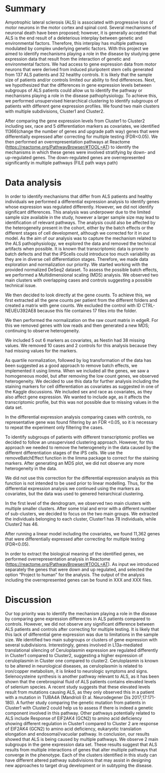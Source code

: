 # Summary
Amyotrophic lateral sclerosis (ALS) is associated with progressive loss of motor neurons in the motor cortex and spinal cord. Several mechanisms of neuronal death have been proposed; however, it is generally accepted that ALS is the end result of a deleterious interplay between genetic and environmental factors. Therefore, this interplay has multiple pathways modulated by complex underlying genetic factors. With this project we aimed to identify mechanisms playing a role in the disease by studying gene expression data that result from the interaction of genetic and environmental factors. We had access to gene expression data from motor neurons that were derived from induced pluripotent stem cells generated from 137 ALS patients and 32 healthy controls. It is likely that the sample size of patients and/or controls limited our ability to find differences.
Next, we hypothesized that the differences in gene expression levels between subgroups of ALS patients could allow us to identify the pathway or mechanisms playing a role in the disease pathophysiology. To achieve this, we performed unsupervised hierarchical clustering to identify subgroups of patients with different gene expression profiles. We found two main clusters with multiple subdivisions, Cluster1 and Cluster2.

After comparing the gene expression levels from Cluster1 to Cluster2 including sex, race and 5 differentiation markers as covariates, we identified 11366(change the number of genes and upgrade path way) genes that were differentially expressed after correcting for multiple testing (FDR<0.05). We then performed an overrepresentation pathways at Reactome (https://reactome.org/PathwayBrowser/#TOOL=AT) to identify the mechanisms in which these genes were involved stratifying by down- and up-regulated genes. The down-regulated genes are overrepresented significantly in multiple pathways (FILE path ways path)

# Data analysis

In order to identify mechanisms that differ from ALS patients and healthy individuals we performed a differential expression analysis to identify genes whose expression was regulated differently. However, we did not identify significant differences. This analysis was underpower due to the limited sample size available in the study, however a larger sample size may lead to identification of relevant pathways. The analysis could also be affected by the heterogeneity present in the cohort, either by the batch effects or the different stages of cell development, although we corrected for it in our model.
As the aim of our analysis was to capture the mechanism related to the ALS pathophysiology, we explored the data and removed the technical artifacts when possible. It is known that transcriptomic data is prone to batch defects and that the iPScells could introduce too much variability as they are in diverse cell differentiation stages. Therefore, we made data exploration and normalization our priority.
We started working with the provided normalized DeSeq2 dataset. To assess the possible batch effects, we performed a Multidimensional scaling (MDS) analysis. We observed two main clusters with overlapping cases and controls suggesting a possible technical issue.

We then decided to look directly at the gene counts. To achieve this, we first extracted all the gene counts per patient from the different folders and created a matrix with gene counts. We excluded the control with ID CTRL-NEUEU392AE8 because this file containes 17 files into the folder.

We then performed the normalization on the raw count matrix in edgeR. For this we removed genes with low reads and then generated a new MDS; continuing to observe heterogeneity.

We included 5 out 6 markers as covariates, as Nestin had 38 missing values. We removed 10 cases and 2 controls for this analysis because they had missing values for the markers.


As quartile normalization, followed by log transformation of the data has been suggested as a good approach to remove batch effects, we implemented it using limma. When we included all the genes, we saw a homogeneous model, but after removing the low count genes, we observed heterogeneity. We decided to use this data for further analysis including the staining markers for cell differentiation as covariates as suggested in one of the Kaggle discussions. We included sex and race as covariates, as they also affect gene expression. We wanted to include age, as it affects the transcriptomic profile, but this was not possible due to missing values in the data set.

In the differential expression analysis comparing cases with controls, no representative gene was found filtering by an FDR <0.05, so it is necessary to repeat the experiment only filtering the cases.

To identify subgroups of patients with different transcriptomic profiles we decided to follow an unsupervised clustering approach. However, for this approach we needed to remove the heterogeneity in the data caused by the different differentiation stages of the iPS cells. We use the removeBatchEffect function in the limma package to correct for the staining markers. After generating an MDS plot, we did not observe any more heterogeneity in the data.

We did not use this correction for the differential expression analysis as this function is not intended to be used prior to linear modelling. Thus, for the differential expression analysis we continued using the markers as covariates, but the data was used to genered heirarchical clustering.

In the first level of the dendrogram, we observed two main clusters with multiple smaller clusters. After some trial and error with a different number of sub-clusters, we decided to focus on the two main groups. We extracted the individuals belonging to each cluster, Cluster1 has 78 individuals, while Cluster2 has 46. 

After running a linear model including the covariates, we found 11,362 genes that were differentially expressed after correcting for multiple testing (FDR<0.05).

In order to extract the biological meaning of the identified genes, we performed overrepresentation analysis in Reactome (https://reactome.org/PathwayBrowser/#TOOL=AT). As input we introduced separately the genes that were down and up regulated, and selected the option “Project to human” for the analysis. The output of the analysis including the overrepresented genes can be found in XXX and XXX files.
# Discussion
Our top priority was to identify the mechanism playing a role in the disease by comparing gene expression differences in ALS patients compared to controls. However, we did not observe any significant difference between ALS patients and controls after correcting for multiple testing. It is likely that this lack of differential gene expression was due to limitations in the sample size.
We identified two main subgroups or clusters of gene expression with several subdivisions.
Interestingly, genes involved in L13a-mediated translational silencing of Ceruloplasmin expression are regulated differently in Cluster1 compared to Cluster2, suggesting a higher expression of ceruloplasmin in Cluster one compared to cluster2. Ceruloplasmin is known to be altered in neurological diseases, as ceruloplasmin is related to iron/copper metabolism, it is linked to neurologic symptoms and signs.
Selenocysteine synthesis is another pathway relevant to ALS, as it has been shown that the cerebrospinal fluid of ALS patients contains elevated levels of selenium species. A recent study suggests that these elevated levels result from mutations causing ALS, as they only observed this in a patient with a mutation in TUBA4A (Mandrioli Et al. Neurodegener Dis 2017;17:171-180). A further study comparing the genetic mutation from patients in Cluster1 with Cluster2 could help us to assess if there is indeed a genetic component involved in this pathway.
Other pathways potentially related to ALS include Response of EIF2AK4 (GCN2) to amino acid deficiency showing different regulation in Cluster1 compared to Cluster 2 are response of EIF2AK4 (GCN2) to amino acid deficiency, eukaryotic translation elongation and endosomal/vacuolar pathway.
In conclusion, our results showed that ALS is being caused by multiple pathways. We observe 2 main subgroups in the gene expression data set. These results suggest that ALS results from multiple interactions of genes that alter multiple pathways that converge in the phenotype. Each of the clusters identified in this study can have different altered pathway subdivisions that may assist in designing new approaches to target drug development or in subtyping the disease.